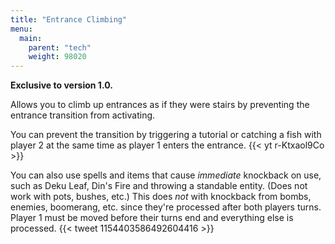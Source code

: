 ```yaml
---
title: "Entrance Climbing"
menu:
  main:
    parent: "tech"
    weight: 98020
---
```


**Exclusive to version 1.0.**

Allows you to climb up entrances as if they were stairs by preventing the entrance transition from activating.

You can prevent the transition by triggering a tutorial or catching a fish with player 2 at the same time as player 1 enters the entrance.
{{< yt r-Ktxaol9Co >}}

You can also use spells and items that cause _immediate_ knockback on use, such as Deku Leaf, Din's Fire and throwing a standable entity. (Does not work with pots, bushes, etc.)
This does _not_ with knockback from bombs, enemies, boomerang, etc. since they're processed after both players turns. Player 1 must be moved before their turns end and everything else is processed.
{{< tweet 1154403586492604416 >}}
